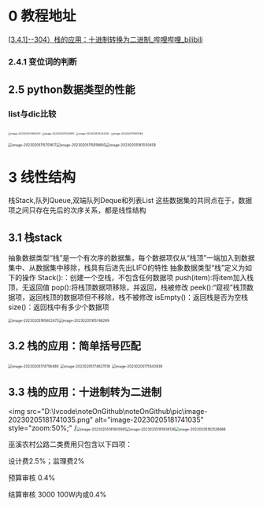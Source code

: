 # 0 教程地址
[[3.4.1\]--304）栈的应用：十进制转换为二进制_哔哩哔哩_bilibili](https://www.bilibili.com/video/BV1VC4y1x7uv?p=17&vd_source=71766beb4ab755e8dfb4543e1008fa76)

### 2.4.1 变位词的判断

## 2.5 python数据类型的性能

### list与dic比较

<img src="D:\lvcode\noteOnGithub\noteOnGithub\pic\image-20230205114814301.png" alt="image-20230205114814301" style="zoom: 33%;" />

<img src="D:\lvcode\noteOnGithub\noteOnGithub\pic\image-20230205115309911.png" alt="image-20230205115309911" style="zoom: 33%;" />

<img src="D:\lvcode\noteOnGithub\noteOnGithub\pic\image-20230205115352290.png" alt="image-20230205115352290" style="zoom: 33%;" />

<img src="D:\lvcode\noteOnGithub\noteOnGithub\pic\image-20230205115615180.png" alt="image-20230205115615180" style="zoom: 33%;" />

<img src="D:\lvcode\noteOnGithub\noteOnGithub\pic\image-20230205115701617.png" alt="image-20230205115701617" style="zoom:50%;" /><img src="D:\lvcode\noteOnGithub\noteOnGithub\pic\image-20230205115916850.png" alt="image-20230205115916850" style="zoom:50%;" /><img src="D:\lvcode\noteOnGithub\noteOnGithub\pic\image-20230205161030459.png" alt="image-20230205161030459" style="zoom:50%;" />

# 3 线性结构

栈Stack,队列Queue,双端队列Deque和列表List
这些数据集的共同点在于，数据项之间只存在先后的次序关系，都是线性结构

## 3.1 栈stack

抽象数据类型“栈”是一个有次序的数据集，每个数据项仅从“栈顶”一端加入到数据集中、从数据集中移除，栈具有后进先出LIFO的特性
抽象数据类型“栈”定义为如下的操作
Stack():：创建一个空栈，不包含任何数据项
push(item):将item加入栈顶，无返回值
pop():将栈顶数据项移除，并返回，栈被修改
peek():“窥视”栈顶数据项，返回栈顶的数据项但不移除，栈不被修改
isEmpty()：返回栈是否为空栈
size()：返回栈中有多少个数据项

<img src="D:\lvcode\noteOnGithub\noteOnGithub\pic\image-20230205165602473.png" alt="image-20230205165602473" style="zoom:50%;" /><img src="D:\lvcode\noteOnGithub\noteOnGithub\pic\image-20230205165746269.png" alt="image-20230205165746269" style="zoom:50%;" />

## 3.2 栈的应用：简单括号匹配

<img src="D:\lvcode\noteOnGithub\noteOnGithub\pic\image-20230205174758489.png" alt="image-20230205174758489" style="zoom:50%;" />

<img src="D:\lvcode\noteOnGithub\noteOnGithub\pic\image-20230205174827018.png" alt="image-20230205174827018" style="zoom:50%;" />

<img src="D:\lvcode\noteOnGithub\noteOnGithub\pic\image-20230205175543939.png" alt="image-20230205175543939" style="zoom:50%;" />

## 3.3 栈的应用：十进制转为二进制

<img src="D:\lvcode\noteOnGithub\noteOnGithub\pic\image-20230205181741035.png" alt="image-20230205181741035" style="zoom:50%;" /<img src="D:\lvcode\noteOnGithub\noteOnGithub\pic\image-20230205181805991.png" alt="image-20230205181805991" style="zoom:50%;" /><img src="D:\lvcode\noteOnGithub\noteOnGithub\pic\image-20230205181836136.png" alt="image-20230205181836136" style="zoom:50%;" /><img src="D:\lvcode\noteOnGithub\noteOnGithub\pic\image-20230205182526666.png" alt="image-20230205182526666" style="zoom:50%;" />

巫溪农村公路二类费用只包含以下四项：

设计费2.5%；监理费2%

预算审核 0.4%

结算审核 3000 100W内或0.4%

